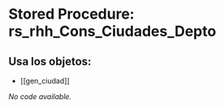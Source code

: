 # Stored Procedure: rs_rhh_Cons_Ciudades_Depto

## Usa los objetos:
- [[gen_ciudad]]

*No code available.*
